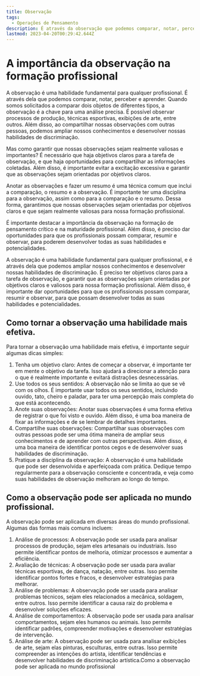 ```yaml
---
title: Observação
tags:
  - Operações de Pensamento
description: É através da observação que podemos comparar, notar, perceber e aprender.
lastmod: 2023-04-20T00:29:42.644Z
---
```


# A importância da observação na formação profissional

A observação é uma habilidade fundamental para qualquer profissional. É através dela que podemos comparar, notar, perceber e aprender. Quando somos solicitados a comparar dois objetos de diferentes tipos, a observação é a chave para uma análise precisa. É possível observar processos de produção, técnicas esportivas, exibições de arte, entre outros. Além disso, ao compartilhar nossas observações com outras pessoas, podemos ampliar nossos conhecimentos e desenvolver nossas habilidades de discriminação.

Mas como garantir que nossas observações sejam realmente valiosas e importantes? É necessário que haja objetivos claros para a tarefa de observação, e que haja oportunidades para compartilhar as informações coletadas. Além disso, é importante evitar a excitação excessiva e garantir que as observações sejam orientadas por objetivos claros.

Anotar as observações e fazer um resumo é uma técnica comum que inclui a comparação, o resumo e a observação. É importante ter uma disciplina para a observação, assim como para a comparação e o resumo. Dessa forma, garantimos que nossas observações sejam orientadas por objetivos claros e que sejam realmente valiosas para nossa formação profissional.

É importante destacar a importância da observação na formação de pensamento crítico e na maturidade profissional. Além disso, é preciso dar oportunidades para que os profissionais possam comparar, resumir e observar, para poderem desenvolver todas as suas habilidades e potencialidades.

A observação é uma habilidade fundamental para qualquer profissional, e é através dela que podemos ampliar nossos conhecimentos e desenvolver nossas habilidades de discriminação. É preciso ter objetivos claros para a tarefa de observação, e garantir que as observações sejam orientadas por objetivos claros e valiosos para nossa formação profissional. Além disso, é importante dar oportunidades para que os profissionais possam comparar, resumir e observar, para que possam desenvolver todas as suas habilidades e potencialidades.

## Como tornar a observação uma habilidade mais efetiva.

Para tornar a observação uma habilidade mais efetiva, é importante seguir algumas dicas simples:

1.  Tenha um objetivo claro: Antes de começar a observar, é importante ter em mente o objetivo da tarefa. Isso ajudará a direcionar a atenção para o que é realmente importante e evitará distrações desnecessárias.    
2.  Use todos os seus sentidos: A observação não se limita ao que se vê com os olhos. É importante usar todos os seus sentidos, incluindo ouvido, tato, cheiro e paladar, para ter uma percepção mais completa do que está acontecendo.    
3.  Anote suas observações: Anotar suas observações é uma forma efetiva de registrar o que foi visto e ouvido. Além disso, é uma boa maneira de fixar as informações e de se lembrar de detalhes importantes.    
4.  Compartilhe suas observações: Compartilhar suas observações com outras pessoas pode ser uma ótima maneira de ampliar seus conhecimentos e de aprender com outras perspectivas. Além disso, é uma boa maneira de identificar pontos cegos e de desenvolver suas habilidades de discriminação.    
5.  Pratique a disciplina da observação: A observação é uma habilidade que pode ser desenvolvida e aperfeiçoada com prática. Dedique tempo regularmente para a observação consciente e concentrada, e veja como suas habilidades de observação melhoram ao longo do tempo.

## Como a observação pode ser aplicada no mundo profissional.

A observação pode ser aplicada em diversas áreas do mundo profissional. Algumas das formas mais comuns incluem:

1.  Análise de processos: A observação pode ser usada para analisar processos de produção, sejam eles artesanais ou industriais. Isso permite identificar pontos de melhoria, otimizar processos e aumentar a eficiência.    
2.  Avaliação de técnicas: A observação pode ser usada para avaliar técnicas esportivas, de dança, natação, entre outras. Isso permite identificar pontos fortes e fracos, e desenvolver estratégias para melhorar.    
3.  Análise de problemas: A observação pode ser usada para analisar problemas técnicos, sejam eles relacionados a mecânica, soldagem, entre outros. Isso permite identificar a causa raiz do problema e desenvolver soluções eficazes.    
4.  Análise de comportamentos: A observação pode ser usada para analisar comportamentos, sejam eles humanos ou animais. Isso permite identificar padrões, compreender motivações e desenvolver estratégias de intervenção.    
5.  Análise de arte: A observação pode ser usada para analisar exibições de arte, sejam elas pinturas, esculturas, entre outras. Isso permite compreender as intenções do artista, identificar tendências e desenvolver habilidades de discriminação artística.Como a observação pode ser aplicada no mundo profissional
